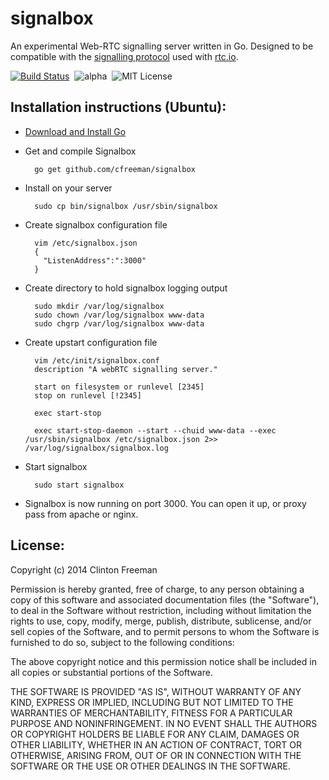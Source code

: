 signalbox
=========

An experimental Web-RTC signalling server written in Go. Designed to be compatible with the [signalling protocol](http://rtc.io/signalling-protocol.html#0) used with [rtc.io](http://rtc.io/).


[![Build Status](http://img.shields.io/travis/cfreeman/signalbox.svg?style=flat)](https://travis-ci.org/cfreeman/signalbox)&nbsp;
![alpha](https://img.shields.io/badge/stability-alpha-orange.svg?style=flat "Alpha")&nbsp;
![MIT License](http://img.shields.io/badge/license-MIT-blue.svg?style=flat "MIT License")

## Installation instructions (Ubuntu):

* [Download and Install Go](http://golang.org/doc/install)

* Get and compile Signalbox

		go get github.com/cfreeman/signalbox

* Install on your server

		sudo cp bin/signalbox /usr/sbin/signalbox

* Create signalbox configuration file

		vim /etc/signalbox.json
		{
		  "ListenAddress":":3000"
		}

* Create directory to hold signalbox logging output

		sudo mkdir /var/log/signalbox
		sudo chown /var/log/signalbox www-data
		sudo chgrp /var/log/signalbox www-data

* Create upstart configuration file

		vim /etc/init/signalbox.conf
		description "A webRTC signalling server."

		start on filesystem or runlevel [2345]
		stop on runlevel [!2345]

		exec start-stop

		exec start-stop-daemon --start --chuid www-data --exec /usr/sbin/signalbox /etc/signalbox.json 2>> /var/log/signalbox/signalbox.log

* Start signalbox

		sudo start signalbox

* Signalbox is now running on port 3000. You can open it up, or proxy pass from apache or nginx.



## License:

Copyright (c) 2014 Clinton Freeman

Permission is hereby granted, free of charge, to any person obtaining a copy
of this software and associated documentation files (the "Software"), to deal
in the Software without restriction, including without limitation the rights
to use, copy, modify, merge, publish, distribute, sublicense, and/or sell
copies of the Software, and to permit persons to whom the Software is
furnished to do so, subject to the following conditions:

The above copyright notice and this permission notice shall be included in all
copies or substantial portions of the Software.

THE SOFTWARE IS PROVIDED "AS IS", WITHOUT WARRANTY OF ANY KIND, EXPRESS OR
IMPLIED, INCLUDING BUT NOT LIMITED TO THE WARRANTIES OF MERCHANTABILITY,
FITNESS FOR A PARTICULAR PURPOSE AND NONINFRINGEMENT. IN NO EVENT SHALL THE
AUTHORS OR COPYRIGHT HOLDERS BE LIABLE FOR ANY CLAIM, DAMAGES OR OTHER
LIABILITY, WHETHER IN AN ACTION OF CONTRACT, TORT OR OTHERWISE, ARISING FROM,
OUT OF OR IN CONNECTION WITH THE SOFTWARE OR THE USE OR OTHER DEALINGS IN THE
SOFTWARE.

